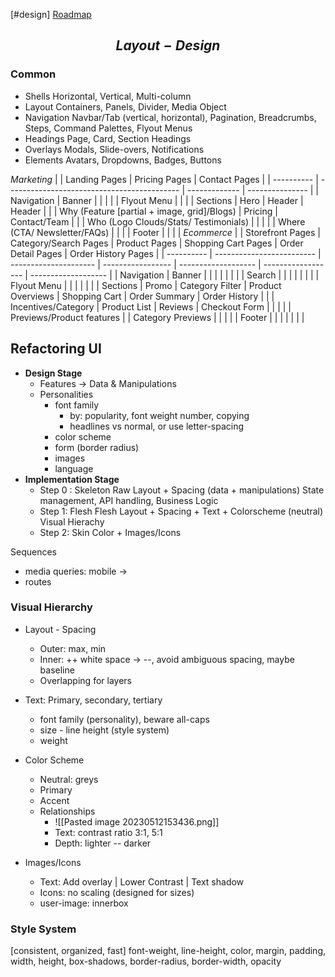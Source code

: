 [#design]
[Roadmap](https://roadmap.sh/design-system)


## $$Layout-Design$$
### Common
- Shells
	Horizontal, Vertical, Multi-column
- Layout
	Containers, Panels, Divider, Media Object
- Navigation
	Navbar/Tab (vertical, horizontal), Pagination, Breadcrumbs, Steps, Command Palettes, Flyout Menus
- Headings
	Page, Card, Section Headings
- Overlays
	Modals, Slide-overs, Notifications
- Elements
	Avatars, Dropdowns, Badges, Buttons
	
*Marketing*
|            | Landing Pages                               | Pricing Pages | Contact Pages |
| ---------- | ------------------------------------------- | ------------- | --------------- |
| Navigation | Banner                                      |               |                 |
|            | Flyout Menu                                 |               |                 |
| Sections   | Hero                                        | Header        | Header          |
|            | Why (Feature [partial + image, grid]/Blogs) | Pricing       | Contact/Team    |
|            | Who (Logo Clouds/Stats/ Testimonials)       |               |                 |
|            | Where (CTA/ Newsletter/FAQs)                |               |                 |
| Footer     |                                             |               |                 |
*Ecommerce*
|            | Storefront Pages          | Category/Search Pages | Product Pages     | Shopping Cart Pages | Order Detail Pages | Order History Pages |
| ---------- | ------------------------- | --------------------- | ----------------- | ------------------- | ------------------ | ------------------- |
| Navigation | Banner                    |                       |                   |                     |                    |                     |
|            | Search                    |                       |                   |                     |                    |                     |
|            | Flyout Menu               |                       |                   |                     |                    |                     |
| Sections   | Promo                     | Category Filter       | Product Overviews | Shopping Cart       | Order Summary      | Order History       |
|            | Incentives/Category       | Product List          | Reviews           | Checkout Form       |                    |                     |
|            | Previews/Product features |                       | Category Previews |                     |                    |                     |
| Footer     |                           |                       |                   |                     |                    |                     |

## **Refactoring UI**

- **Design Stage**
	- Features -> Data & Manipulations
	- Personalities
		- font family
			- by: popularity, font weight number, copying
			- headlines vs normal, or use letter-spacing
		- color scheme
		- form (border radius)
		- images
		- language
- **Implementation Stage**
	- Step 0 : Skeleton
		Raw Layout + Spacing  (data + manipulations)
		State management, API handling, Business Logic
	- Step 1: Flesh
		Flesh Layout + Spacing + Text + Colorscheme (neutral)
		Visual Hierachy
	- Step 2:  Skin
		Color + Images/Icons	

Sequences 
- media queries: mobile -> 
- routes 

### Visual Hierarchy
- Layout - Spacing 
	- Outer: max, min
	- Inner: ++ white space -> --, avoid ambiguous spacing, maybe baseline
	- Overlapping for layers

- Text: Primary, secondary, tertiary
	- font family (personality), beware all-caps
	- size - line height (style system)
	- weight

- Color Scheme 
	- Neutral: greys
	- Primary
	- Accent
	- Relationships
		- ![[Pasted image 20230512153436.png]]
		- Text: contrast ratio 3:1, 5:1
		- Depth: lighter -- darker

- Images/Icons
	- Text: Add overlay | Lower Contrast | Text shadow
	- Icons: no scaling (designed for sizes)
	- user-image: innerbox

### Style System
[consistent, organized, fast]
font-weight, line-height, color, margin, padding, width, height, box-shadows, border-radius, border-width, opacity
